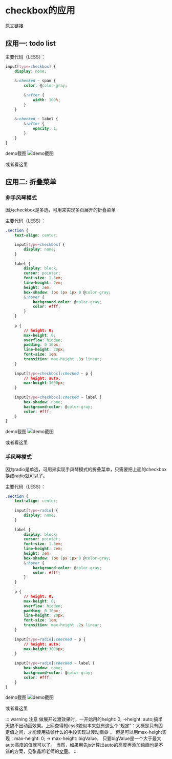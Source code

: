 # checkbox的应用

[原文链接](https://xiaotianxia.github.io/blog/vuepress/css/use_of_checkbox.html)

## 应用一: todo list

主要代码（LESS）：

```css
input[type=checkbox] {
	display: none;
	
	&:checked ~ span {
		color: @color-gray;
		
		&:after {
			width: 100%;
		}
	}
	
	&:checked ~ label {
		&:after {
			opacity: 1;
		}
	}
}
```

demo截图
![demo截图](../../../../static/blogchekbox001.gif)

或者看这里
<show-in-codepen :href="'https://codepen.io/_tianxia/pen/NMJyMR'"></show-in-codepen>


## 应用二: 折叠菜单

### 非手风琴模式

因为checkbox是多选，可用来实现多页展开的折叠菜单

主要代码（LESS）：
```css
.section {
	text-align: center;

	input[type=checkbox] {
		display: none;
	}
	
	label {
		display: block;
		cursor: pointer;
		font-size: 1.5em;
		line-height: 2em;
		height: 2em;
		box-shadow: 1px 1px 1px 0 @color-gray;
		&:hover {
			background-color: @color-gray;
			color: #fff;
		}
	}
	
	p {
		// height: 0;
		max-height: 0;
		overflow: hidden;
		padding: 0 10px;
		line-height: 20px;
		font-size: 1em;
		transition: max-height .3s linear;
	}
	
	input[type=checkbox]:checked ~ p {
		// height: auto;
		max-height:3000px;
	}
	
	input[type=checkbox]:checked ~ label {
		box-shadow: none;
		background-color: @color-gray;
		color: #fff;
	}
}
```
demo截图
![demo截图](../../../../static/chekbox002.gif)

或者看这里
<show-in-codepen :href="'https://codepen.io/_tianxia/pen/ZoPMeE'"></show-in-codepen>

### 手风琴模式

因为radio是单选，可用来实现手风琴模式的折叠菜单，只需要把上面的checkbox换成radio就可以了。

主要代码（LESS）：
```css
.section {
	text-align: center;
	
	input[type=radio] {
		display: none;
	}
	
	label {
		display: block;
		cursor: pointer;
		font-size: 1.5em;
		line-height: 2em;
		height: 2em;
		box-shadow: 1px 1px 1px 0 @color-gray;
		&:hover {
			background-color: @color-gray;
			color: #fff;
		}
	}
	
	p {
		// height: 0;
		max-height: 0;
		overflow: hidden;
    	padding: 0 10px;
		line-height: 20px;
		font-size: 1em;
		transition: max-height .2s linear;
	}
	
	input[type=radio]:checked ~ p {
		// height: auto;
		max-height:3000px;
	}
	
	input[type=radio]:checked ~ label {
		box-shadow: none;
		background-color: @color-gray;
		color: #fff;
	}
}
```
demo截图
![demo截图](../../../../static/chekbox003.gif)

或者看这里
<show-in-codepen :href="'https://codepen.io/_tianxia/pen/vjPwmb'"></show-in-codepen>

::: warning 注意
做展开过渡效果时，一开始用的height: 0; ->height: auto;搞半天搞不出动画效果。上网查得知css3貌似本来就有这么个“规定”：大概是只有固定值之间，才能使用插帧什么的手段实现过渡动画:smile: 。
但是可以用max-height实现：max-height: 0; -> max-height: bigValue， 只要bigValue是一个大于最大auto高度的值就可以了。
当然，如果用先js计算出auto的高度再添加动画也是不错的方案，见张鑫旭老师的[文章](http://www.zhangxinxu.com/study/201501/css3-any-height-transition.html)。
:::

<!-- <comment-tool></comment-tool> -->